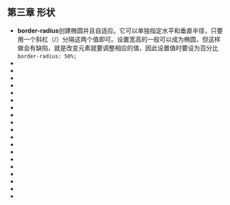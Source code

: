 <!--
 * @Author: your name
 * @Date: 2021-07-08 09:55:08
 * @LastEditTime: 2021-07-08 10:04:22
 * @LastEditors: Please set LastEditors
 * @Description: In User Settings Edit
 * @FilePath: \notes\study notes\css-study\css-style-3.md
-->

## 第三章 形状

-   **border-radius**创建椭圆并且自适应。它可以单独指定水平和垂直半径，只要用一个斜杠（/）分隔这两个值即可。设置宽高的一般可以成为椭圆，但这样做会有缺陷，就是改变元素就要调整相应的值，因此设置值时要设为百分比`border-radius: 50%;`
-
-
-
-
-
-
-
-
-
-
-
-
-
-
-
-
-
-
-
